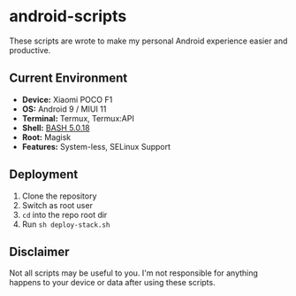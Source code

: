 # android-scripts
These scripts are wrote to make my personal Android experience easier and productive.

## Current Environment
- **Device:** Xiaomi POCO F1
- **OS:** Android 9 / MIUI 11
- **Terminal:** Termux, Termux:API
- **Shell:** [BASH 5.0.18](https://github.com/Zackptg5/Cross-Compiled-Binaries-Android/blob/master/bash/bash-arm64)
- **Root:** Magisk
- **Features:** System-less, SELinux Support

## Deployment
 1. Clone the repository
 2. Switch as root user
 3. `cd` into the repo root dir
 4. Run `sh deploy-stack.sh`

## Disclaimer
Not all scripts may be useful to you. I'm not responsible for anything happens to your device or data after using these scripts.
